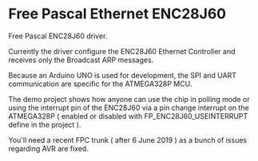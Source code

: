 # Free Pascal Ethernet ENC28J60
Free Pascal ENC28J60 driver.

Currently the driver configure the ENC28J60 Ethernet Controller and receives only the Broadcast ARP messages. 

Because an Arduino UNO is used for development, the SPI and UART communication are specific for the ATMEGA328P MCU.

The demo project shows how anyone can use the chip in polling mode or using the interrupt pin of the ENC28J60 via a pin change interrupt on the ATMEGA328P ( enabled or disabled with FP_ENC28J60_USEINTERRUPT define in the project ).

You'll need a recent FPC trunk ( after 6 June 2019 ) as a bunch of issues regarding AVR are fixed.

